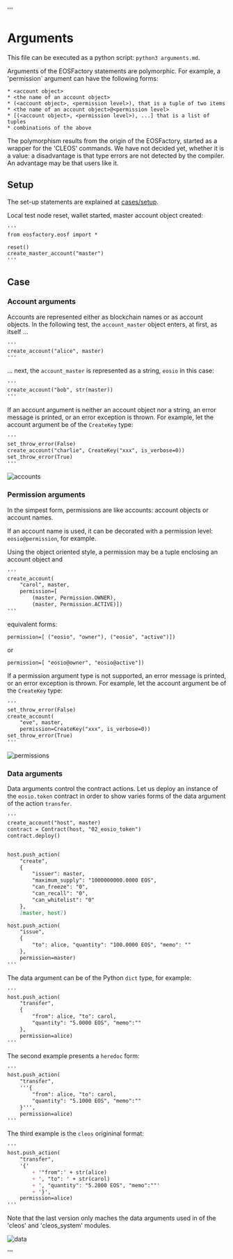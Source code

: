 '''
# Arguments

This file can be executed as a python script: `python3 arguments.md`.

Arguments of the EOSFactory statements are polymorphic. For example, a 
'permission` argument can have the following forms:

    * <account object>
    * <the name of an account object>
    * (<account object>, <permission level>), that is a tuple of two items
    * <the name of an account object>@<permission level>
    * [(<account object>, <permission level>), ...] that is a list of tuples
    * combinations of the above

The polymorphism results from the origin of the EOSFactory, started as a wrapper 
for the 'CLEOS' commands. We have not decided yet, whether it is a value: a 
disadvantage is that type errors are not detected by the compiler. An advantage 
may be that users like it.

## Setup

The set-up statements are explained at <a href="setup.html">cases/setup</a>.

Local test node reset, wallet started, master account object created:

```md
'''
from eosfactory.eosf import *

reset()
create_master_account("master")
'''
```
## Case

### Account arguments

Accounts are represented either as blockchain names or as account objects. In
the following test, the `account_master` object enters, at first, as itself ...

```md
'''
create_account("alice", master)
'''
```

... next, the `account_master` is represented as a string, `eosio` in this case:

```md
'''
create_account("bob", str(master))
'''
```

If an account argument is neither an account object nor a string, an error 
message is printed, or an error exception is thrown. For example, let the 
account argument be of the `CreateKey` type:

```md
'''
set_throw_error(False)
create_account("charlie", CreateKey("xxx", is_verbose=0))
set_throw_error(True)
'''
```

![accounts](./img/accounts.png)

### Permission arguments

In the simpest form, permissions are like accounts: account objects or account 
names.

If an account name is used, it can be decorated with a permission level: 
`eosio@permission`, for example.

Using the object oriented style, a permission may be a tuple enclosing an 
account object and 

```md
'''
create_account(
    "carol", master, 
    permission=[
        (master, Permission.OWNER), 
        (master, Permission.ACTIVE)])
'''
```

equivalent forms:
```
permission=[ ("eosio", "owner"), ("eosio", "active")])
``` 
or
```
permission=[ "eosio@owner", "eosio@active"])
```

If a permission argument type is not supported, an error message is printed, or 
an error exception is thrown. For example, let the account argument be of the 
`CreateKey` type:

```md
'''
set_throw_error(False)
create_account(
    "eve", master, 
    permission=CreateKey("xxx", is_verbose=0))
set_throw_error(True)
'''
```
![permissions](./img/permissions.png)

### Data arguments

Data arguments control the contract actions. Let us deploy an instance of the 
`eosio.token` contract in order to show varies forms of the data argument of 
the action `transfer`. 

```md
'''
create_account("host", master)
contract = Contract(host, "02_eosio_token")
contract.deploy()


host.push_action(
    "create",
    {
        "issuer": master,
        "maximum_supply": "1000000000.0000 EOS",
        "can_freeze": "0", 
        "can_recall": "0", 
        "can_whitelist": "0"
    }, 
    [master, host]) 

host.push_action(
    "issue",
    {
        "to": alice, "quantity": "100.0000 EOS", "memo": ""
    }, 
    permission=master)
'''
```

The data argument can be of the Python `dict` type, for example:

```md
'''
host.push_action(
    "transfer",
    {
        "from": alice, "to": carol,
        "quantity": "5.0000 EOS", "memo":""
    },
    permission=alice)
'''
```
The second example presents a `heredoc` form:
```md
'''
host.push_action(
    "transfer",
    '''{
        "from": alice, "to": carol,
        "quantity": "5.1000 EOS", "memo":""
    }''',
    permission=alice)
'''
```
The third example is the `cleos` origininal format:
```md
'''
host.push_action(
    "transfer",
    '{' 
        + '"from":' + str(alice) 
        + ', "to": ' + str(carol)
        + ', "quantity": "5.2000 EOS", "memo":""'
        + '}',
    permission=alice)  
'''
```

Note that the last version only maches the data arguments used in of the 
'cleos' and 'cleos_system' modules.

![data](./img/data.png)

'''